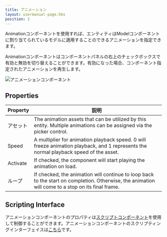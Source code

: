 ```yaml
---
title: アニメーション
layout: usermanual-page.hbs
position: 2
---
```


Animationコンポーネントを使用すれば、エンティティはModelコンポーネントに割り当てられているモデルに適用することのできるアニメーションを指定できます。

Animationコンポーネントはコンポーネントパネルの右上のチェックボックスで有効と無効を切り替えることができます。有効になった場合、コンポーネント指定されたアニメーションを再生します。

![アニメーションコンポーネント][1]

## Properties

| Property | 説明 |
|----------|-------------|
| アセット   | The animation assets that can be utilized by this entity. Multiple animations can be assigned via the picker control. |
| Speed    | A multiplier for animation playback speed. 0 will freeze animation playback, and 1 represents the normal playback speed of the asset. |
| Activate | If checked, the component will start playing the animation on load. |
| ループ     | If checked, the animation will continue to loop back to the start on completion. Otherwise, the animation will come to a stop on its final frame. |

## Scripting Interface

アニメーションコンポーネントのプロパティは[スクリプトコンポーネント][2]を使用して制御することができます。アニメーションコンポーネントのスクリプティングインターフェイスは[こちら][3]です。

[1]: /images/user-manual/scenes/components/component-animation.png
[2]: /user-manual/packs/components/script
[3]: /api/pc.AnimationComponent.html
